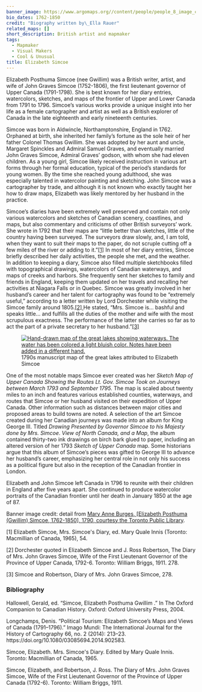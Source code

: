 ```yaml
---
banner_image: https://www.argomaps.org//content/people/people_8_image_compress_100.jpg
bio_dates: 1762-1850
credit: "Biography written by\_Ella Rauer"
related_maps: []
short_description: British artist and mapmaker
tags:
  - Mapmaker
  - Visual Makers
  - Cool & Unusual
title: Elizabeth Simcoe
---
```

<p>Elizabeth Posthuma Simcoe (nee Gwillim) was a British writer, artist, and wife of John Graves Simcoe (1752-1806), the first lieutenant governor of Upper Canada (1791-1798). She is best known for her diary entries, watercolors, sketches, and maps of the frontier of Upper and Lower Canada from 1791 to 1796. Simcoe&rsquo;s various works provide a unique insight into her life as a female cartographer and artist as well as a British explorer of Canada in the late eighteenth and early nineteenth centuries.</p>

<p>Simcoe was born in Aldwincle, Northamptonshire, England in 1762. Orphaned at birth, she inherited her family&rsquo;s fortune as the sole heir of her father Colonel Thomas Gwillim. She was adopted by her aunt and uncle, Margaret Spinckles and Admiral Samuel Graves, and eventually married John Graves Simcoe, Admiral Graves&rsquo; godson, with whom she had eleven children. As a young girl, Simcoe likely received instruction in various art forms through her formal education, typical of the period&rsquo;s standards for young women. By the time she reached young adulthood, she was especially talented in watercolor painting and sketching. John Simcoe was a cartographer by trade, and although it is not known who exactly taught her how to draw maps, Elizabeth was likely mentored by her husband in the practice.</p>

<p>Simcoe&rsquo;s diaries have been extremely well preserved and contain not only various watercolors and sketches of Canadian scenery, coastlines, and maps, but also commentary and criticisms of other British surveyors&rsquo; work. She wrote in 1792 that their maps are &ldquo;little better than sketches, little of the country having been surveyed. The surveyors draw slowly, and, I am told, when they want to suit their maps to the paper, do not scruple cutting off a few miles of the river or adding to it.&rdquo;<a href="#fn1">[1]</a> In most of her diary entries, Simcoe briefly described her daily activities, the people she met, and the weather. In addition to keeping a diary, Simcoe also filled multiple sketchbooks filled with topographical drawings, watercolors of Canadian waterways, and maps of creeks and harbors. She frequently sent her sketches to family and friends in England, keeping them updated on her travels and recalling her activities at Niagara Falls or in Quebec. Simcoe was greatly involved in her husband&rsquo;s career and her talent for cartography was found to be &ldquo;extremely useful,&rdquo; according to a letter written by Lord Dorchester while visiting the Simcoe family around 1805.<a href="#fn2">[2] </a>He stated, &ldquo;Mrs. Simcoe is&hellip; bashful and speaks little&hellip; and fulfills all the duties of the mother and wife with the most scrupulous exactness. The performance of the latter she carries so far as to act the part of a private secretary to her husband.&rdquo;<a href="#fn3">[3]</a></p>

<figure class="img_left_50"><a href="https://quod.lib.umich.edu/cgi/i/image/image-idx?id=S-WCL1IC-X-5673%5DWCL005750"><img alt="Hand-drawn map of the great lakes showing waterways. The water has been colored a light bluish color. Notes have been added in a different hand." src="/content/esimcoe-1.jpg" /></a>

<figcaption>1790s manuscript map of the great lakes attributed to Elizabeth Simcoe</figcaption>
</figure>

<p>One of the most notable maps Simcoe ever created was her <em>Sketch Map of Upper Canada Showing the Routes Lt. Gov. Simcoe Took on Journeys between March 1793 and September 1795.</em>&nbsp;The map is scaled about twenty miles to an inch and features various established counties, waterways, and routes that Simcoe or her husband visited on their expedition of Upper Canada. Other information such as distances between major cities and proposed areas to build towns are noted. A selection of the art Simcoe created during her Canadian journeys was made into an album for King George III. Titled<em> Drawing Presented by Governor Simcoe to his Majesty done by Mrs. Simcoe</em>. <em>View of North Canada, and a Map</em>, the album contained thirty-two ink drawings on birch bark glued to paper, including an altered version of her 1793 <em>Sketch of Upper Canada</em> map. Some historians argue that this album of Simcoe&rsquo;s pieces was gifted to George III to advance her husband&rsquo;s career, emphasizing her central role in not only his success as a political figure but also in the reception of the Canadian frontier in London.</p>

<p>Elizabeth and John Simcoe left Canada in 1796 to reunite with their children in England after five years apart. She continued to produce watercolor portraits of the Canadian frontier until her death in January 1850 at the age of 87.</p>

<p>Banner image credit: detail from <a href="https://digitalarchive.tpl.ca/objects/350238">Mary Anne Burges, [Elizabeth Posthuma (Gwillim) Simcoe, 1762-1850], 1790, courtesy the Toronto Public Library</a>.</p>

<p><a name="fn1">[1]</a> Elizabeth Simcoe, Mrs. Simcoe&#39;s Diary, ed. Mary Quale Innis (Toronto: Macmillian of Canada, 1965), 54.</p>

<p><a name="fn2">[2]</a> Dorchester quoted in Elizabeth Simcoe and J. Ross Robertson, The Diary of Mrs. John Graves Simcoe, Wife of the First Lieutenant Governor of the Province of Upper Canada, 1792-6. Toronto: William Briggs, 1911. 278.</p>

<p><a name="fn3">[3]</a> Simcoe and Robertson, Diary of Mrs. John Graves Simcoe, 278.</p>

### Bibliography

<p>Hallowell, Gerald, ed. &ldquo;Simcoe, Elizabeth Posthuma Gwillim .&rdquo; In The Oxford Companion to Canadian History. Oxford: Oxford University Press, 2004.</p>

<p>Longchamps, Denis. &ldquo;Political Tourism: Elizabeth Simcoe&rsquo;s Maps and Views of Canada (1791&ndash;1796).&rdquo; Imago Mundi: The International Journal for the History of Cartography 66, no. 2 (2014): 213&ndash;23. https://doi.org/10.1080/03085694.2014.902583.</p>

<p>Simcoe, Elizabeth. Mrs. Simcoe&#39;s Diary. Edited by Mary Quale Innis. Toronto: Macmillian of Canada, 1965.</p>

<p>Simcoe, Elizabeth, and Robertson, J. Ross. The Diary of Mrs. John Graves Simcoe, Wife of the First Lieutenant Governor of the Province of Upper Canada (1792-6). Toronto: William Briggs, 1911.</p>
